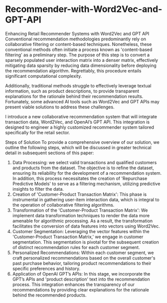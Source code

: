 # Recommender-with-Word2Vec-and-GPT-API
Enhancing Retail Recommender Systems with Word2Vec and GPT API
Conventional recommendation methodologies predominantly rely on collaborative filtering or content-based techniques. Nonetheless, these conventional methods often initiate a process known as 'content-based filtering' as a preliminary step. The purpose of this step is to convert a sparsely populated user interaction matrix into a denser matrix, effectively mitigating data sparsity by reducing data dimensionality before deploying the recommendation algorithm. Regrettably, this procedure entails significant computational complexity.

Additionally, traditional methods struggle to effectively leverage textual information, such as product descriptions, to provide transparent explanations for the rationale behind their recommendation results. Fortunately, some advanced AI tools such as Word2Vec and GPT APIs may present viable solutions to address these challenges. 

I introduce a new collaborative recommendation system that will integrate transaction data, Word2Vec, and OpenAI’s GPT API. This integration is designed to engineer a highly customized recommender system tailored specifically for the retail sector.

Steps of Solution
To provide a comprehensive overview of our solution, we outline the following steps, which will be discussed in greater technical detail in subsequent sections of this paper:
1.	Data Processing: we select valid transactions and qualified customers and products from the dataset. The objective is to refine the dataset, ensuring its reliability for the development of a recommendation system. In addition, this process necessitates the creation of 'Repurchase Predictive Models' to serve as a filtering mechanism, utilizing predictive insights to filter the data.
2.	Creation of 'Customer-Product Transaction Matrix': This phase is instrumental in gathering user-item interaction data, which is integral to the operation of collaborative filtering algorithms.
3.	Transformation of the 'Customer-Product Transaction Matrix': We implement data transformation techniques to render the data more amenable for algorithmic processing. As a result, the transformation facilitates the conversion of data features into vectors using Word2Vec. 
4.	Customer Segmentation: Leveraging the vector features within the 'Customer-Product Transaction Matrix,' we engage in customer segmentation. This segmentation is pivotal for the subsequent creation of distinct recommendation rules for each customer segment. 
5.	Personalized Recommendations: Within each customer segment, we craft personalized recommendations based on the overall customer's past purchase behavior, tailoring product recommendations to their specific preferences and history.
6.	Application of  OpenAI GPT’s APIs: In this stage, we incorporate the GPT’s APIs and 'product description' text into the recommendation process. This integration enhances the transparency of our recommendations by providing clear explanations for the rationale behind the recommended products.
